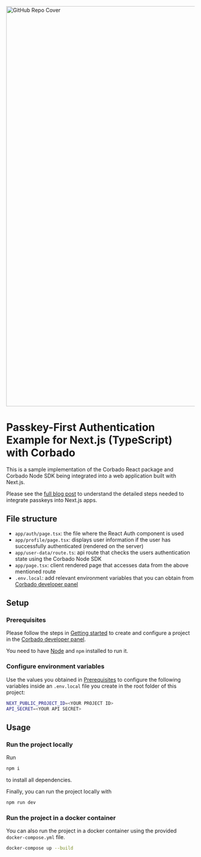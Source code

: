 <img width="1070" alt="GitHub Repo Cover" src="https://github.com/corbado/corbado-php/assets/18458907/aa4f9df6-980b-4b24-bb2f-d71c0f480971">

# Passkey-First Authentication Example for Next.js (TypeScript) with Corbado

This is a sample implementation of the Corbado React package and Corbado Node SDK being integrated into a web application built with Next.js.

Please see the [full blog post](https://www.corbado.com/blog/nextjs-passkeys) to understand the detailed steps needed to integrate passkeys into Next.js apps.

## File structure

- `app/auth/page.tsx`: the file where the React Auth component is used
- `app/profile/page.tsx`: displays user information if the user has successfully authenticated (rendered on the server)
- `app/user-data/route.ts`: api route that checks the users authentication state using the Corbado Node SDK
- `app/page.tsx`: client rendered page that accesses data from the above mentioned route
- `.env.local`: add relevant environment variables that you can obtain
  from [Corbado developer panel](https://app.corbado.com/signin#register)

## Setup

### Prerequisites

Please follow the steps in [Getting started](https://docs.corbado.com/overview/getting-started) to create and configure
a project in the [Corbado developer panel](https://app.corbado.com/signin#register).

You need to have [Node](https://nodejs.org/en/download) and `npm` installed to run it.

### Configure environment variables

Use the values you obtained in [Prerequisites](#prerequisites) to configure the following variables inside an `.env.local`
file you create in the root folder of this project:

```sh
NEXT_PUBLIC_PROJECT_ID=<YOUR PROJECT ID>
API_SECRET=<YOUR API SECRET>
```

## Usage

### Run the project locally

Run

```bash
npm i
```

to install all dependencies.

Finally, you can run the project locally with

```bash
npm run dev
```

### Run the project in a docker container

You can also run the project in a docker container using the provided `docker-compose.yml` file.

```bash
docker-compose up --build
```